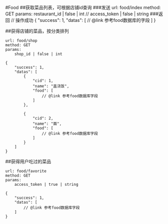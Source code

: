 #Food
##获取菜品列表，可根据店铺id查询
###发送
	url: food/index
	method: GET
	params:
		restaurant_id | false | int
		// access_token | false | string
###返回
	// 操作成功
	{
		"success": 1,
		"datas": [
			// @link 参考food数据库的字段
		]
	}


##获得店铺的菜品，按分类排列

	url: food/shop
	method: GET
	params:
		shop_id | false | int

	{
		"success": 1,
		"datas": [
			{
				"cid": 1,
				"name": "盖浇饭",
				"food": [
					// @link 参考food数据库字段
				]
			},

			{
				"cid": 2,
				"name": "面",
				"food": [
					// @link 参考food数据库字段
				]
			}
		]
	}

##获得用户吃过的菜品

	url: food/favorite
	method: GET
	params:
		access_token | true | string

	{
		"success": 1,
		"datas": [
			// @link 参考food数据库字段
		]
	}